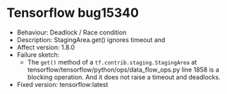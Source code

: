 # Tensorflow bug15340
- Behaviour: Deadlock / Race condition
- Description: StagingArea.get() ignores timeout and 
- Affect version: 1.8.0
- Failure sketch:
    * The `get()` method of a `tf.contrib.staging.StagingArea` at tensorflow/tensorflow/python/ops/data_flow_ops.py line 1858 is a blocking operation. And it does not raise a timeout and deadlocks.
- Fixed version: tensorflow:latest